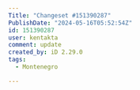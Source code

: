 ```yaml
---
Title: "Changeset #151390287"
PublishDate: "2024-05-16T05:52:54Z"
id: 151390287
user: kentakta
comment: update
created_by: iD 2.29.0
tags:
  - Montenegro

---
```

